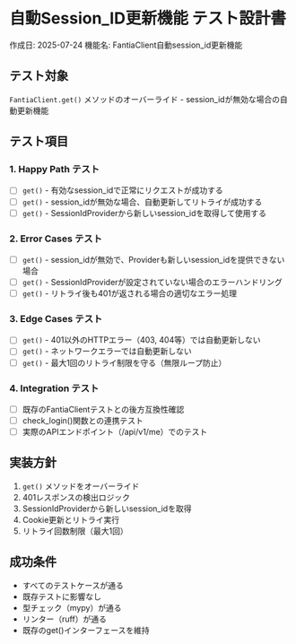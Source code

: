 # 自動Session_ID更新機能 テスト設計書

作成日: 2025-07-24
機能名: FantiaClient自動session_id更新機能

## テスト対象

`FantiaClient.get()` メソッドのオーバーライド - session_idが無効な場合の自動更新機能

## テスト項目

### 1. Happy Path テスト

- [ ] `get()` - 有効なsession_idで正常にリクエストが成功する
- [ ] `get()` - session_idが無効な場合、自動更新してリトライが成功する
- [ ] `get()` - SessionIdProviderから新しいsession_idを取得して使用する

### 2. Error Cases テスト

- [ ] `get()` - session_idが無効で、Providerも新しいsession_idを提供できない場合
- [ ] `get()` - SessionIdProviderが設定されていない場合のエラーハンドリング
- [ ] `get()` - リトライ後も401が返される場合の適切なエラー処理

### 3. Edge Cases テスト

- [ ] `get()` - 401以外のHTTPエラー（403, 404等）では自動更新しない
- [ ] `get()` - ネットワークエラーでは自動更新しない
- [ ] `get()` - 最大1回のリトライ制限を守る（無限ループ防止）

### 4. Integration テスト

- [ ] 既存のFantiaClientテストとの後方互換性確認
- [ ] check_login()関数との連携テスト
- [ ] 実際のAPIエンドポイント（/api/v1/me）でのテスト

## 実装方針

1. `get()` メソッドをオーバーライド
2. 401レスポンスの検出ロジック
3. SessionIdProviderから新しいsession_idを取得
4. Cookie更新とリトライ実行
5. リトライ回数制限（最大1回）

## 成功条件

- すべてのテストケースが通る
- 既存テストに影響なし
- 型チェック（mypy）が通る
- リンター（ruff）が通る
- 既存のget()インターフェースを維持

